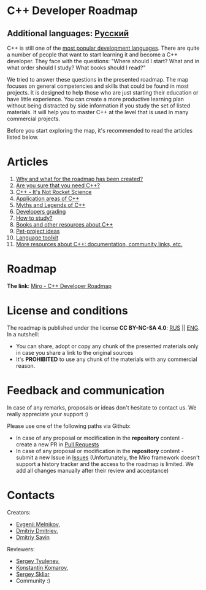 # C++ Developer Roadmap

## Additional languages: [Русский](Russian/README.md)

C++ is still one of the [most popular development languages](https://insights.stackoverflow.com/survey/2021#technology-most-popular-technologies). There are quite a number of people that want to start learning it and become a C++ developer. They face with the questions: "Where should I start? What and in what order should I study? What books should I read?"

We tried to answer these questions in the presented roadmap. The map focuses on general competencies and skills that could be found in most projects. It is designed to help those who are just starting their education or have little experience. You can create a more productive learning plan without being distracted by side information if you study the set of listed materials. It will help you to master C++ at the level that is used in many commercial projects.

Before you start exploring the map, it's recommended to read the articles listed below.


# Articles

1. [Why and what for the roadmap has been created?](English/Rationale.md)
1. [Are you sure that you need C++?](English/SelfIdentification.md)
1. [C++ - It's Not Rocket Science](English/FunCpp.md)
1. [Application areas of C++](English/AreasOfApplication.md)
1. [Myths and Legends of C++](English/Mythbusters.md)
1. [Developers grading](English/Grades/Overview.md)
1. [How to study?](English/HowToStudy.md)
1. [Books and other resources about C++](English/Books/Overview.md)
1. [Pet-project ideas](English/PetProjects.md)
1. [Language toolkit](English/Tooling.md)
1. [More resources about C++: documentation, community links, etc.](English/CommunitySources.md)


# Roadmap

**The link**: [Miro - C++ Developer Roadmap](https://miro.com/app/board/o9J_lpap34Q=/)


# License and conditions
The roadmap is published under the license **CC BY-NC-SA 4.0**: [RUS](https://creativecommons.org/licenses/by-nc-sa/4.0/deed.ru) || [ENG](https://creativecommons.org/licenses/by-nc-sa/4.0/deed.en). In a nutshell:

- You can share, adopt or copy any chunk of the presented materials only in case you share a link to the original sources
- It's **PROHIBITED** to use any chunk of the materials with any commercial reason.


# Feedback and communication

In case of any remarks, proposals or ideas don't hesitate to contact us. We really appreciate your support :)

Please use one of the following paths via Github:
- In case of any proposal or modification in the **repository** content - create a new PR in [Pull Requests](https://github.com/salmer/CppDeveloperRoadmap/pulls)
- In case of any proposal or modification in the **repository** content - submit a new Issue in [Issues](https://github.com/salmer/CppDeveloperRoadmap/issues) (Unfortunately, the Miro framework doesn't support a history tracker and the access to the roadmap is limited. We add all changes manually after their review and acceptance)


# Contacts

Creators:
- [Evgenii Melnikov](https://github.com/salmer),
- [Dmitriy Dmitriev](https://github.com/DmitrievDmitriyA),
- [Dmitriy Savin](https://github.com/SD57)

Reviewers:
- [Sergey Tyulenev](https://github.com/marleeeeeey),
- [Konstantin Komarov](https://github.com/MolinRE),
- [Sergey Skliar](https://github.com/SergeiSkliar)
- Community :)
